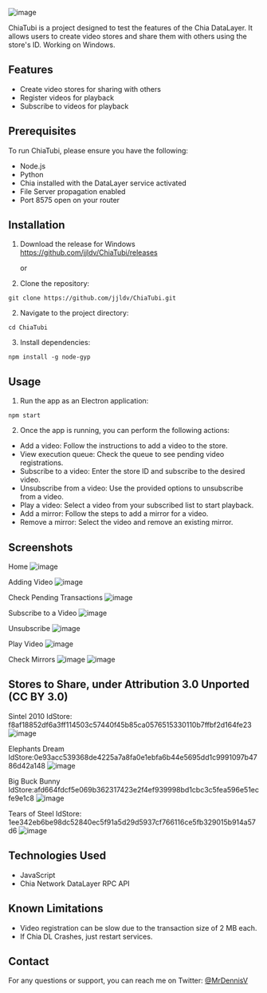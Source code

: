 ![image](https://github.com/jjldv/ChiaTubi/assets/6075488/f604c9c8-4052-45dc-a0b9-a4657b2e9988)


ChiaTubi is a project designed to test the features of the Chia DataLayer. It allows users to create video stores and share them with others using the store's ID. Working on Windows.

## Features

- Create video stores for sharing with others
- Register videos for playback
- Subscribe to videos for playback

## Prerequisites

To run ChiaTubi, please ensure you have the following:

- Node.js
- Python
- Chia installed with the DataLayer service activated
- File Server propagation enabled
- Port 8575 open on your router

## Installation

1. Download the release for Windows https://github.com/jjldv/ChiaTubi/releases

   or
   
1. Clone the repository:

```shell
git clone https://github.com/jjldv/ChiaTubi.git
```

2. Navigate to the project directory:

```shell
cd ChiaTubi
```

3. Install dependencies:
```shell
npm install -g node-gyp
```

## Usage

1. Run the app as an Electron application:

```shell
npm start
```


2. Once the app is running, you can perform the following actions:

- Add a video: Follow the instructions to add a video to the store.
- View execution queue: Check the queue to see pending video registrations.
- Subscribe to a video: Enter the store ID and subscribe to the desired video.
- Unsubscribe from a video: Use the provided options to unsubscribe from a video.
- Play a video: Select a video from your subscribed list to start playback.
- Add a mirror: Follow the steps to add a mirror for a video.
- Remove a mirror: Select the video and remove an existing mirror.

## Screenshots

Home
![image](https://github.com/jjldv/ChiaTubi/assets/6075488/aefdb882-d7ff-4ed0-bfab-54f116111231)

Adding Video
![image](https://github.com/jjldv/ChiaTubi/assets/6075488/34ba2a4f-3226-4e6a-b8c8-0ccb93587db6)

Check Pending Transactions
![image](https://github.com/jjldv/ChiaTubi/assets/6075488/48b3a0a8-755b-46ef-b4ee-48c141b8f184)

Subscribe to a Video
![image](https://github.com/jjldv/ChiaTubi/assets/6075488/c02a181f-fcf6-406c-bede-d6d07af008f1)

Unsubscribe
![image](https://github.com/jjldv/ChiaTubi/assets/6075488/1e47516b-4e27-409a-afb5-68c1242eab50)

Play Video
![image](https://github.com/jjldv/ChiaTubi/assets/6075488/a016b12e-ff8c-4827-890c-89e50873d9da)

Check Mirrors
![image](https://github.com/jjldv/ChiaTubi/assets/6075488/1c27fb37-d8ee-468c-9dfd-646ac1424960)
![image](https://github.com/jjldv/ChiaTubi/assets/6075488/d4f83d21-0b6e-49aa-80b2-231f8b33ab24)



## Stores to Share, under Attribution 3.0 Unported (CC BY 3.0)


Sintel 2010
IdStore: f8af18852df6a3ff114503c57440f45b85ca0576515330110b7ffbf2d164fe23
![image](https://github.com/jjldv/ChiaTubi/assets/6075488/d9d7f76d-fea1-48db-a428-808d98b022ba)



Elephants Dream
IdStore:0e93acc539368de4225a7a8fa0e1ebfa6b44e5695dd1c9991097b4786d42a148
![image](https://github.com/jjldv/ChiaTubi/assets/6075488/73a9a02a-8414-4745-9f3b-cb94e04f01e2)



Big Buck Bunny
IdStore:afd664fdcf5e069b362317423e2f4ef939998bd1cbc3c5fea596e51ecfe9e1c8
![image](https://github.com/jjldv/ChiaTubi/assets/6075488/5976c25e-5aac-4c1f-956f-2992c7050d12)



Tears of Steel
IdStore: 1ee342eb6be98dc52840ec5f91a5d29d5937cf766116ce5fb329015b914a57d6
![image](https://github.com/jjldv/ChiaTubi/assets/6075488/b35eb61f-47d9-4fb7-9ad8-5c7f8a1b14d3)




## Technologies Used

- JavaScript
- Chia Network DataLayer RPC API

## Known Limitations

- Video registration can be slow due to the transaction size of 2 MB each.
- If Chia DL Crashes, just restart services.

## Contact

For any questions or support, you can reach me on Twitter: [@MrDennisV](https://twitter.com/MrDennisV)
